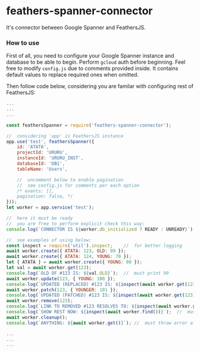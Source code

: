 # feathers-spanner-connector

It's connector between Google Spanner and FeathersJS.

### How to use

First of all, you need to configure your Google Spanner instance and database to be able to begin.
Perform `gcloud` auth before beginning.
Feel free to modify `config.js` due to comments provided inside. It contains default values to replace required ones when omitted.

Then follow code below, considering you are familar with configuring rest of FeathersJS:

```js
...
...
...

const feathersSpanner = require('feathers-spanner-connector');

//	considering 'app' is FeathersJS instance
app.use('test', feathersSpanner({
	id: 'ATATA',
	projectId: 'URURU',
	instanceId: 'URURU_INST',
	databaseId: 'DB1',
	tableName: 'Users',

	//	uncomment below to enable pagination
	//	see config.js for comments per each option
	/* events: [],
	pagination: false, */
}));
let worker = app.service('test');

//	here it must be ready
//	you are free to perform explicit check this way:
console.log(`CONNECTOR IS ${worker.db_initialized ? READY : UNREADY}`);

//	see examples of using below:
const inspect = require('util').inspect;	//	for better logging
await worker.create({ ATATA: 123, OLD: 99 });
await worker.create({ ATATA: 124, YOUNG: 70 });
let { ATATA } = await worker.create({ YOUNG: 80 });
let val = await worker.get(123);
console.log(`OLD OF #123 IS: ${val.OLD}`);	//	must print 99
await worker.update(123, { YOUNG: 100 });
console.log(`UPDATED (REPLACED) #123 IS: ${inspect(await worker.get(123))}`);	// must print replaced object
await worker.patch(123, { YOUNGER: 101 });
console.log(`UPDATED (PATCHED) #123 IS: ${inspect(await worker.get(123))}`);	// must print populated object
await worker.remove(123);
console.log(`LINK TO REMOVED #123 RESOLVES TO: ${inspect(await worker.get(123))}`);	//	must be empty
console.log(`SHOW REST NOW: ${inspect(await worker.find())}`);	//	must show 2 alive objects
await worker.cleanup();
console.log(`ANYTHING: ${await worker.get()}`);	//	must throw error after cleaning up

...
...
...
```